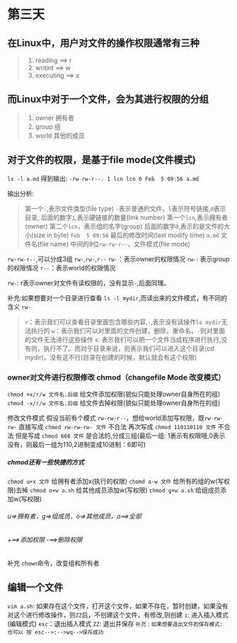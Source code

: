 # 第三天
  
  ## 在Linux中，用户对文件的操作权限通常有三种
  > 1. reading ==> r
  > 2. writint ==> w
  > 3. executing ==> x
  
## 而Linux中对于一个文件，会为其进行权限的分组
  > 1. owner 拥有者
  > 2. group 组
  > 3. world 其他的成员
  > 
  
## 对于文件的权限，是基于file mode(文件模式)
  `ls -l a.md`
  得到输出:   `-rw-rw-r--. 1 lcn lcn 0 Feb  5 09:56 a.md`  
  
  输出分析:
  > 第一个`-`,表示文件类型(file type) `-`表示普通的文件，`l`表示符号链接,`d`表示目录,
  > 后面的数字`1`,表示硬链接的数量(link number)
  > 第一个`lcn`,表示拥有者(owner)
  > 第二个`lcn`，表示组的名字(group) 
  > 后面的数字`0`,表示的是文件的大小(size in byte)
  > `Feb  5 09:56` 最后的修改时间(last modify time)
  > `a.md` 文件名(file name)
  >中间的9位`rw-rw-r--`，文件模式(file mode)
  
  `rw-rw-r--`,可以分成3组 `rw-`,`rw-`,`r--`
  `rw-`：表示owner的权限情况
  `rw-`: 表示group的权限情况
  `r--`：表示world的权限情况
  
  `rw-`: r表示owner对文件有读权限的，没有显示`-`,后面同理。
  
  补充:如果想要对一个目录进行查看 `ls -l mydir`,而读出来的文件模式，有不同的含义
  `rw-`
  > `r`：表示我们可以查看目录里面包含哪些内容,`-`,表示没有读操作`ls mydir`无法执行的
  > `w`：表示我们可以对里面的文件创建，删除，重命名，`-`则对里面的文件无法进行这些操作
  > `x`: 表示我们可以把一个文件当成程序进行执行,没有则，执行不了。而对于目录来说，则表示我们可以进入这个目录(cd mydir)，没有这不行(目录在创建的时候，默认就会有这个权限)
  
  
### owner对文件进行权限修改  chmod（changefile Mode 改变模式） 
  `chmod +x/r/w 文件名.后缀` 给文件添加权限(貌似只能处理owner自身所在的组)
  `chmod -x/r/w 文件名.后缀` 给文件去掉权限(貌似只能处理owner自身所在的组)
  
  修改文件模式 
  假设当前有个模式 `rw-rw-r--`，想给world添加写权限，既`rw-rw-rw-`
  直接写成 `chmod rw-rw-rw- 文件`  不合法
  再次写成 `chmod 110110110 文件`  不合法
  但是写成 `chmod 666 文件` 是合法的,分成三组(最后一组: 1表示有权限哦,0表示没有，则最后一组为110,2进制变成10进制：6即可)
 ##### chmod还有一些快捷的方式
  `chmod u+x 文件` 给拥有者添加x(执行的权限)
  `chomd a-w 文件` 给所有的组的w(写权限)去掉
  `chmod o+w a.sh` 给其他成员添加w(写权限)
  `chmod g+w a.sh` 给组成员添加w(写权限)
  
###### u=>拥有者，g=>组成员，o=>其他成员，a==>全部
###### +==>添加权限 -==>删除权限
  
  
  补充 `chown`命令，改变组和所有者
  
  
  
  
## 编辑一个文件
  `vim a.sh`: 如果存在这个文件，打开这个文件，如果不存在，暂时创建，如果没有对这个进行修改操作，则`ZZ`后，不创建这个文件，有修改,则创建
  `i`: 进入插入模式(编辑模式)
  `esc`：退出插入模式
  `ZZ`: 退出并保存 
  `补充：如果想要退出文件的保存模式: 也可以 按 esc-->:-->wq-->保存成功`